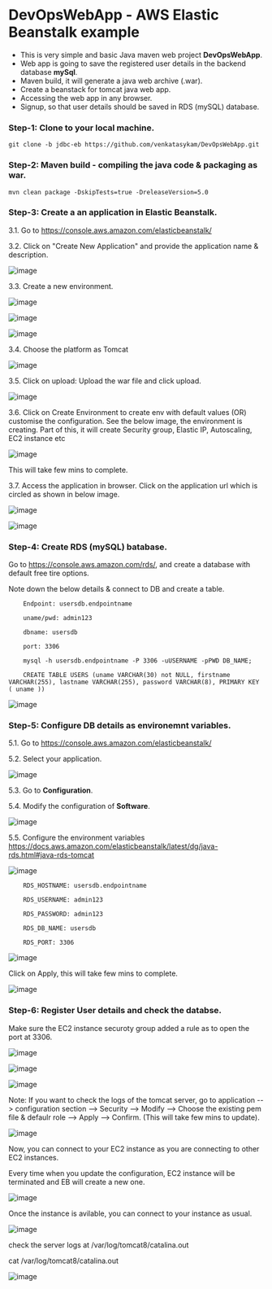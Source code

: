# DevOpsWebApp - AWS Elastic Beanstalk example

* This is very simple and basic Java maven web project **DevOpsWebApp**.
* Web app is going to save the registered user details in the backend database **mySql**.
* Maven build, it will generate a java web archive (.war).
* Create a beanstack for tomcat java web app.
* Accessing the web app in any browser.
* Signup, so that user details should be saved in RDS (mySQL) database.


### Step-1: Clone to your local machine.

    git clone -b jdbc-eb https://github.com/venkatasykam/DevOpsWebApp.git

### Step-2: Maven build - compiling the java code & packaging as war.

    mvn clean package -DskipTests=true -DreleaseVersion=5.0

### Step-3: Create a an application in Elastic Beanstalk.

   3.1. Go to https://console.aws.amazon.com/elasticbeanstalk/
   
   3.2. Click on "Create New Application" and provide the application name & description.
   
   ![image](https://user-images.githubusercontent.com/24622526/49377988-93354480-f731-11e8-8a59-53119b41cf8e.png)

   3.3. Create a new environment.
   
   ![image](https://user-images.githubusercontent.com/24622526/49378339-574eaf00-f732-11e8-8e78-3c8127bfe200.png)

   ![image](https://user-images.githubusercontent.com/24622526/49378371-6b92ac00-f732-11e8-9184-d1e9161e916c.png)

   ![image](https://user-images.githubusercontent.com/24622526/49378426-941aa600-f732-11e8-9a13-c222a4287678.png)

   3.4. Choose the platform as Tomcat
   
   ![image](https://user-images.githubusercontent.com/24622526/49378470-adbbed80-f732-11e8-8315-5437b390c981.png)

   3.5. Click on upload: Upload the war file and click upload.
   
   ![image](https://user-images.githubusercontent.com/24622526/49378529-d643e780-f732-11e8-8f8c-fb9a2395c071.png)
   
   3.6. Click on Create Environment to create env with default values (OR) customise the configuration. See the below image, the environment is creating. Part of this, it will create Security group, Elastic IP, Autoscaling, EC2 instance etc
   
   ![image](https://user-images.githubusercontent.com/24622526/49378633-1a36ec80-f733-11e8-868c-ea952ff16747.png)
   
   This will take few mins to complete.
   
   3.7. Access the application in browser. Click on the application url which is circled as shown in below image.
   
   ![image](https://user-images.githubusercontent.com/24622526/49378878-c4167900-f733-11e8-9f8d-8da9aec8ba44.png)
   
   ![image](https://user-images.githubusercontent.com/24622526/49378964-08a21480-f734-11e8-944d-c92a4e417c74.png)


### Step-4: Create RDS (mySQL) batabase.

   Go to https://console.aws.amazon.com/rds/, and create a database with default free tire options. 
   
   Note down the below details & connect to DB and create a table.
   
        Endpoint: usersdb.endpointname

        uname/pwd: admin123

        dbname: usersdb

        port: 3306

        mysql -h usersdb.endpointname -P 3306 -uUSERNAME -pPWD DB_NAME;
        
        CREATE TABLE USERS (uname VARCHAR(30) not NULL, firstname VARCHAR(255), lastname VARCHAR(255), password VARCHAR(8), PRIMARY KEY ( uname ))

  ![image](https://user-images.githubusercontent.com/24622526/49379877-4f910980-f736-11e8-97fb-5718e8569011.png)


### Step-5: Configure DB details as environemnt variables.

   5.1. Go to https://console.aws.amazon.com/elasticbeanstalk/
   
   5.2. Select your application.
   
   ![image](https://user-images.githubusercontent.com/24622526/49379430-1b691900-f735-11e8-9d46-6f364404e5b0.png)


   5.3. Go to **Configuration**.
   
   5.4. Modify the configuration of **Software**.
   
   ![image](https://user-images.githubusercontent.com/24622526/49379517-4b182100-f735-11e8-91eb-e0d44625d61c.png)
   
   5.5. Configure the environment variables https://docs.aws.amazon.com/elasticbeanstalk/latest/dg/java-rds.html#java-rds-tomcat
   
   ![image](https://user-images.githubusercontent.com/24622526/49379649-95999d80-f735-11e8-9d26-66b2882bfdb8.png)
   
        RDS_HOSTNAME: usersdb.endpointname

        RDS_USERNAME: admin123
        
        RDS_PASSWORD: admin123

        RDS_DB_NAME: usersdb

        RDS_PORT: 3306

   ![image](https://user-images.githubusercontent.com/24622526/49379946-78190380-f736-11e8-94f2-45a7d9242094.png)
   
   Click on Apply, this will take few mins to complete.
   
   ![image](https://user-images.githubusercontent.com/24622526/49380022-a696de80-f736-11e8-8848-d1f1fb99c79a.png)

### Step-6: Register User details and check the databse.

   Make sure the EC2 instance securoty group added a rule as to open the port at 3306.
   
   
   ![image](https://user-images.githubusercontent.com/24622526/49380244-35a3f680-f737-11e8-97df-65d08d153356.png)

   ![image](https://user-images.githubusercontent.com/24622526/49380263-43597c00-f737-11e8-9209-deaf2073bdaf.png)
   
   ![image](https://user-images.githubusercontent.com/24622526/49380434-b19e3e80-f737-11e8-86c9-6f1d8216f392.png)


Note: If you want to check the logs of the tomcat server, go to application --> configuration section --> Security --> Modify --> Choose the existing pem file & defaulr role --> Apply --> Confirm. (This will take few mins to update).

   ![image](https://user-images.githubusercontent.com/24622526/49380680-2ec9b380-f738-11e8-833c-f4158c16e8dd.png)
   
   Now, you can connect to your EC2 instance as you are connecting to other EC2 instances.
   
   Every time when you update the configuration, EC2 instance will be terminated and EB will create a new one.
   
   ![image](https://user-images.githubusercontent.com/24622526/49380866-b1527300-f738-11e8-8e1e-9d3afed718e4.png)


   Once the instance is avilable, you can connect to your instance as usual.
   
   ![image](https://user-images.githubusercontent.com/24622526/49381052-173efa80-f739-11e8-91bf-6e977d5fe491.png)


   check the server logs at /var/log/tomcat8/catalina.out
   
   cat /var/log/tomcat8/catalina.out
   
   
   ![image](https://user-images.githubusercontent.com/24622526/49381224-713fc000-f739-11e8-9793-bd4f0a63f6ed.png)


   
   
   
   





    
   

